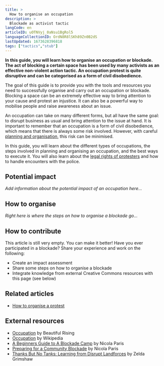 ```yaml
---
title: >
  How to organise an occupation
description: >
  Blockade as activist tactic
langCode: en
articleID: uOTNVyj_0aNsu1BgRol5
languageCollectionID: OrdN8R8lSKh89Zn0B2dS
lastUpdated: 1673628396818
tags: ["tactics","stub"]
---
```


**In this guide, you will learn how to organise an occupation or blockade. The act of blocking a certain space has been used by many activists as an effective non-violent action tactic. An occupation protest is quite disruptive and can be categorised as a form of civil disobedience.**

The goal of this guide is to provide you with the tools and resources you need to successfully organise and carry out an occupation or blockade. Blocking a space can be an extremely effective way to bring attention to your cause and protest an injustice. It can also be a powerful way to mobilise people and raise awareness about an issue.

An occupation can take on many different forms, but all have the same goal: to disrupt business as usual and bring attention to the issue at hand. It is important to remember that an occupation is a form of civil disobedience, which means that there is always some risk involved. However, with careful [planning and organisation](/organising), this risk can be minimised.

In this guide, you will learn about the different types of occupations, the steps involved in planning and organising an occupation, and the best ways to execute it. You will also learn about the [legal rights of protesters](/rights) and how to handle encounters with the police.

## Potential impact

_Add information about the potential impact of an occupation here…_

## How to organise

_Right here is where the steps on how to organise a blockade go…_

## **How to contribute**

This article is still very empty. You can make it better! Have you ever participated in a blockade? Share your experience and work on the following:

-   Create an impact assessment
-   Share some steps on how to organise a blockade
-   Integrate knowledge from external Creative Commons resources with this page (see below)

## **Related articles**

-   [How to organise a protest](/organising/action)

## External resources

-   [Occupation](https://beautifultrouble.org/toolbox/tool/occupation) by Beautiful Rising
-   [Occupation](https://en.wikipedia.org/wiki/Occupation_(protest)) by Wikipedia
-   [A Beginners Guide to A Blockade Camp](https://commonslibrary.org/beginners-guide-to-a-blockade-camp/) by Nicola Paris
-   [Preparing for a Community Blockade](https://commonslibrary.org/preparing-for-a-community-blockade/) by Nicola Paris
-   [Thanks But No Tanks: Learning from Disrupt Landforces](https://commonslibrary.org/thanks-but-no-tanks/) by Zelda Grimshaw